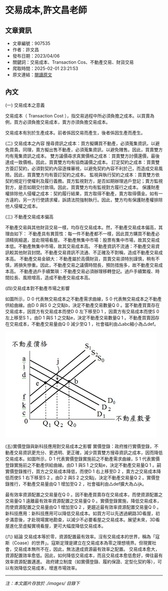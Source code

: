 # 交易成本,許文昌老師

## 文章資訊
- 文章編號：907535
- 作者：許文昌
- 發布日期：2023/04/06
- 關鍵詞：交易成本、Transaction Cos、不動產交易、財貨交易
- 爬取時間：2025-02-01 23:21:53
- 原文連結：[閱讀原文](https://real-estate.get.com.tw/Columns/detail.aspx?no=907535)

## 內文


(一)	交易成本之意義


交易成本（ Transaction Cost ），指交易過程中所必須負擔之成本。以買賣為例，買方必須負擔交易成本，賣方亦須負擔交易成本。


交易成本有別於生產成本。前者係因交易而產生，後者係因生產而產生。


(二)	交易成本之內容
搜尋資訊之成本：買方擬購買不動產，必須蒐集資訊，以避免買貴。同理，賣方擬出售不動產，必須蒐集資訊，以避免賤售。因此，買賣雙方均有蒐集資訊之成本。
雙方議價尋求真實價格之成本：買賣雙方討價還價，最後達成一致價格。因此，買賣雙方均有協商議價之成本。
訂定契約之成本：買賣雙方簽訂契約，必須對契約內容逐條審視，以避免契約內容不利於己，而造成交易風險。因此，買賣雙方均有簽訂契約之成本。
監視與執行契約之成本：買賣雙方依契約規定行使權利及履行義務。買方監視對方，是否如期辦理過戶登記；賣方監視對方，是否如期交付款項。因此，買賣雙方均有監視對方履行之成本。
保護財產權排除他人侵權之成本：契約履行結果，買方取得不動產，賣方取得價金。如有一方違約，另一方行使請求權，訴請法院強制執行。因此，雙方均有保護財產權排除他人侵權之成本。


(三)	不動產交易成本偏高


不動產交易與其他財貨交易一樣，均存在交易成本。然，不動產交易成本偏高，其理由如下：
不動產具有異質性：每一件不動產都不一樣，因此買方購買不動產必須精挑細選，並赴現場看屋。
不動產無集中市場：股票有集中市場，故其交易成本低。不動產無集中市場，故其交易成本高。
不動產資訊不流通：不動產交易資訊較其他財貨封閉。不動產交易資訊不流通、不正確及不對稱，造成不動產交易成本高。
不動產交易金額大：不動產屬於高價財貨，買賣交易須特別謹慎，稍有不慎，將損失慘重。因此，不動產交易之議價時間長，預防措施多，故不動產交易成本高。
不動產過戶手續繁瑣：不動產交易必須辦理移轉登記。過戶手續繁複、時間拉長、風險增高，造成不動產交易成本高。


(四)交易成本對不動產市場之影響


如圖所示，D
0
代表無交易成本之不動產需求曲線，S
0
代表無交易成本之不動產供給曲線。由D
0
與S
0
之交點b，決定不動產交易數量Q
0
。當不動產買賣存在交易成本，因買方有交易成本而使D
0
左下移至D
1
，因賣方有交易成本而使S
0
左上移至S
1
。由D
1
與S
1
之交點e，決定不動產交易數量Q
1
。不動產買賣因存在交易成本，不動產交易量由Q
0
減少至Q
1
，社會福利由△abc縮小為△def。



![圖片](./images/907535_f02d06c219df4e222b1fd509c904ce86.jpg)



(五)實價登錄與新科技應用對交易成本之影響
實價登錄：政府推行實價登錄，不動產交易資訊更充分、更透明、更正確，減少買賣雙方搜尋資訊之成本，因而降低交易成本。如圖所示，D
1
代表實價登錄實施前之不動產需求曲線，S
1
代表實價登錄實施前之不動產供給曲線。由D
1
與S
1
之交點e，決定不動產交易量Q
1
。嗣實價登錄推行，買方之交易成本降低，而使D
1
右上移至D
2
，賣方之交易成本降低而使S
1
右下移至S
2
。由D
2
與S
2
之交點j，決定不動產交易量Q
2
。實價登錄推行，不動產交易量由Q
1
增加至Q
2
，社會福利由△def擴大為△ijk。


最有效率資源配置之交易量在Q
0
。因不動產買賣存在交易成本，而使資源配置之交易量Q
1
遠離最有效率資源配置之交易量Q
0
。實價登錄實施，降低交易成本，而使資源配置之交易量由Q
1
增加至Q
2
，更趨近最有效率資源配置交易量Q
0
。
新科技應用：新科技應用可以降低交易成本。如買方可以先透過網路3D看屋，初步滿意後，才赴現場實地勘查，以減少不必要看屋之交易成本。展望未來，3D看屋進化至虛擬實境看屋，更可大幅度降低交易成本。


(六)	結論
交易成本等於零，資源配置最有效率。沒有交易成本的世界，稱為「寇斯（Coase）的世界」。寇斯定理是建立在交易成本為零之理想境界。但現實社會，交易成本無所不在，因此，無法達成資源最有效率之配置。
交易成本愈大，資源配置效率愈低。因此，如何降低交易成本，而且交易成本愈低愈好，俾往最有效率資源配置邁進。
政府建立制度（如實價登錄、履約保證、定型化契約等），可以有效降低交易成本，增進市場效率。

---
*注：本文圖片存放於 ./images/ 目錄下*

